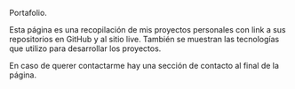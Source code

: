 Portafolio.

Esta página es una recopilación de mis proyectos personales con link a sus repositorios en GitHub y al sitio live. También se muestran las tecnologías que utilizo para desarrollar los proyectos.

En caso de querer contactarme hay una sección de contacto al final de la página.
